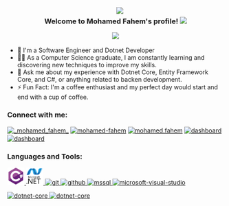 
<img width="250" align="right" src="https://c.tenor.com/_DOBjnGspYAAAAAM/code-coding.gif">

<h3 align="center">
  Welcome to Mohamed Fahem's profile!
  <img src="https://media.giphy.com/media/hvRJCLFzcasrR4ia7z/giphy.gif" width="28">
</h3>

<!-- Typing SVG by DenverCoder1 - https://github.com/DenverCoder1/readme-typing-svg -->
<p align="center">
  <a href="https://github.com/DenverCoder1/readme-typing-svg"><img src="https://readme-typing-svg.herokuapp.com/?lines=Dotnet%20developer;Always%20learning%20new%20things&font=Fira%20Code&center=true&width=440&height=45&color=f75c7e&vCenter=true&size=22"></a>
</p> 

- 🏢 I'm a Software Engineer and Dotnet Developer 
- 👨‍💻 As a Computer Science graduate, I am constantly learning and discovering new techniques to improve my skills.
- 💬 Ask me about my experience with Dotnet Core, Entity Framework Core, and C#, or anything related to backen development.
- ⚡ Fun Fact: I'm a coffee enthusiast and my perfect day would start and end with a cup of coffee.



<h3 align="left">Connect with me:</h3>
<p align="left">
<a href="https://twitter.com/_mohamed_fahem_" target="blank"><img align="center" src="https://raw.githubusercontent.com/rahuldkjain/github-profile-readme-generator/master/src/images/icons/Social/twitter.svg" alt="_mohamed_fahem_" height="30" width="40" /></a>
<a href="https://linkedin.com/in/mohamed-fahem-0451b3253" target="blank"><img align="center" src="https://raw.githubusercontent.com/rahuldkjain/github-profile-readme-generator/master/src/images/icons/Social/linked-in-alt.svg" alt="mohamed-fahem" height="30" width="40" /></a>
<a href="https://fb.com/mohamed.fahem.1865" target="blank"><img align="center" src="https://raw.githubusercontent.com/rahuldkjain/github-profile-readme-generator/master/src/images/icons/Social/facebook.svg" alt="mohamed.fahem" height="30" width="40" /></a>
  <a href="https://www.hackerrank.com/mohamedfahem008" target="blank"><img align="center" src="https://raw.githubusercontent.com/rahuldkjain/github-profile-readme-generator/master/src/images/icons/Social/hackerrank.svg" alt="dashboard" height="30" width="40" /></a>
<a href="https://t.me/mohamedfahem08" target="blank"><img align="center" src="https://cdn4.iconfinder.com/data/icons/logos-and-brands/512/335_Telegram_logo-1024.png" alt="dashboard" height="30" width="40" /></a>
  
  
  
</p>




<h3 align="left">Languages and Tools:</h3>
<p align="left"> 
<a href="https://www.w3schools.com/cs/" target="_blank" rel="noreferrer"> <img src="https://raw.githubusercontent.com/devicons/devicon/master/icons/csharp/csharp-original.svg" alt="csharp" width="40" height="40"/> </a> 
<a href="https://dotnet.microsoft.com/" target="_blank" rel="noreferrer"> <img src="https://raw.githubusercontent.com/devicons/devicon/master/icons/dot-net/dot-net-original-wordmark.svg" alt="dotnet" width="40" height="40"/> </a> 
<a href="https://git-scm.com/" target="_blank" rel="noreferrer"> <img src="https://www.vectorlogo.zone/logos/git-scm/git-scm-icon.svg" alt="git" width="40" height="40"/> 
<a href="https://github-scm.com/" target="_blank" rel="noreferrer"> <img src="https://www.vectorlogo.zone/logos/github/github-tile.svg" alt="github" width="40" height="40"/> </a> 
<a href="https://www.microsoft.com/en-us/sql-server" target="_blank" rel="noreferrer"> <img src="https://www.svgrepo.com/show/303229/microsoft-sql-server-logo.svg" alt="mssql" width="40" height="40"/> </a>
<a href="https://git-scm.com/" target="_blank" rel="noreferrer"> <img src="https://seeklogo.com/images/M/microsoft-visual-studio-logo-9E65CA55F8-seeklogo.com.png" alt="microsoft-visual-studio" width="40" height="40"/>

<a href="https://git-scm.com/" target="_blank" rel="noreferrer"> <img src="https://th.bing.com/th/id/R.0ba8754f32267b7bfdcac97efe8559b7?rik=4%2bnE%2fYNYLNjDXg&pid=ImgRaw&r=0" alt="dotnet-core" width="40" height="40"/>
<a href="https://git-scm.com/" target="_blank" rel="noreferrer"> <img src="https://th.bing.com/th/id/R.ef346836eee7ef54c7b0c1d69b1863b3?rik=NrY4jTxj8USmOQ&riu=http%3a%2f%2fwww.howcsharp.com%2fimg%2f0%2f53%2flanguage-integrated-query-linq-300x263.jpg&ehk=vSHikIoJiY9hgkcbNfdCITOZsq16hbYEU7ULlGN4qy0%3d&risl=&pid=ImgRaw&r=0" alt="dotnet-core" width="40" height="40"/>
</p>










